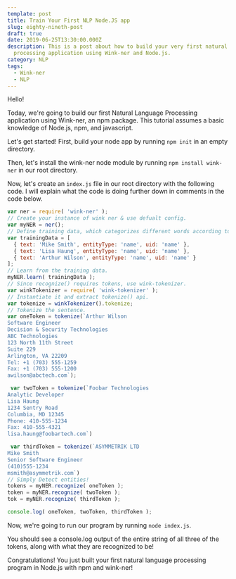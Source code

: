 ```yaml
---
template: post
title: Train Your First NLP Node.JS app
slug: eighty-nineth-post
draft: true
date: 2019-06-25T13:30:00.000Z
description: This is a post about how to build your very first natural language
  processing application using Wink-ner and Node.js.
category: NLP
tags:
  - Wink-ner
  - NLP
---
```


Hello!

Today, we're going to build our first Natural Language Processing application using Wink-ner, an npm package. This tutorial assumes a basic knowledge of Node.js, npm, and javascript. 

Let's get started! 
First, build your node app by running `npm init` in an empty directory. 

Then, let's install the wink-ner node module by running `npm install wink-ner` in our root directory. 

Now, let's create an `index.js` file in our root directory with the following code. I will explain what the code is doing further down in comments in the code below. 
 
```javascript 
var ner = require( 'wink-ner' );
// Create your instance of wink ner & use defualt config.
var myNER = ner();
// Define training data, which categorizes different words according to what they are. Here we are training the recognition of names.
var trainingData = [
  { text: 'Mike Smith', entityType: 'name', uid: 'name' },
  { text: 'Lisa Haung', entityType: 'name', uid: 'name' },
  { text: 'Arthur Wilson', entityType: 'name', uid: 'name' }
];
// Learn from the training data.
myNER.learn( trainingData );
// Since recognize() requires tokens, use wink-tokenizer.
var winkTokenizer = require( 'wink-tokenizer' );
// Instantiate it and extract tokenize() api.
var tokenize = winkTokenizer().tokenize;
// Tokenize the sentence.
var oneToken = tokenize(`Arthur Wilson
Software Engineer
Decision & Security Technologies
ABC Technologies
123 North 11th Street
Suite 229
Arlington, VA 22209
Tel: +1 (703) 555-1259
Fax: +1 (703) 555-1200
awilson@abctech.com`);

 var twoToken = tokenize(`Foobar Technologies
Analytic Developer
Lisa Haung
1234 Sentry Road
Columbia, MD 12345
Phone: 410-555-1234
Fax: 410-555-4321
lisa.haung@foobartech.com`)

 var thirdToken = tokenize(`ASYMMETRIK LTD
Mike Smith
Senior Software Engineer
(410)555-1234
msmith@asymmetrik.com`)
// Simply Detect entities!
tokens = myNER.recognize( oneToken );
token = myNER.recognize( twoToken );
tok = myNER.recognize( thirdToken );

console.log( oneToken, twoToken, thirdToken );
```
 
Now, we're going to run our program by running `node index.js`. 

You should see a console.log output of the entire string of all three of the tokens, along with what they are recognized to be! 

Congratulations! You just built your first natural language processing program in Node.js with npm and wink-ner!